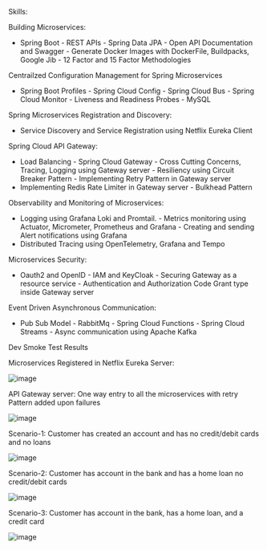 Skills:

Building Microservices:
  - Spring Boot - REST APIs - Spring Data JPA - Open API Documentation and Swagger - Generate Docker Images with DockerFile, Buildpacks, Google Jib  - 12 Factor and 15 Factor Methodologies

Centrailzed Configuration Management for Spring Microservices
  - Spring Boot Profiles - Spring Cloud Config - Spring Cloud Bus - Spring Cloud Monitor - Liveness and Readiness Probes - MySQL

Spring Microservices Registration and Discovery:
  - Service Discovery and Service Registration using Netflix Eureka Client

Spring Cloud API Gateway:
  - Load Balancing - Spring Cloud Gateway - Cross Cutting Concerns, Tracing, Logging using Gateway server - Resiliency using Circuit Breaker Pattern - Implementing Retry Pattern in Gateway server
  - Implementing Redis Rate Limiter in Gateway server - Bulkhead Pattern

Observability and Monitoring of Microservices:
  - Logging using Grafana Loki and Promtail. - Metrics monitoring using Actuator, Micrometer, Prometheus and Grafana - Creating and sending Alert notifications using Grafana
  - Distributed Tracing using OpenTelemetry, Grafana and Tempo

Microservices Security:
  - Oauth2 and OpenID - IAM and KeyCloak - Securing Gateway as a resource service - Authentication and Authorization Code Grant type inside Gateway server

Event Driven Asynchronous Communication:
  - Pub Sub Model - RabbitMq - Spring Cloud Functions - Spring Cloud Streams - Async communication using Apache Kafka

Dev Smoke Test Results

Microservices Registered in Netflix Eureka Server:

![image](https://github.com/user-attachments/assets/3bf1784b-347b-4e26-ab41-208dee066486)

API Gateway server: One way entry to all the microservices with retry Pattern added upon failures

![image](https://github.com/user-attachments/assets/ff130fe8-ae3c-44e1-be1d-d44ccb07eb62)

Scenario-1: Customer has created an account and has no credit/debit cards and no loans

![image](https://github.com/user-attachments/assets/cb93f22f-fd95-41c0-a3e4-da8e8868f44c)

Scenario-2: Customer has account in the bank and has a home loan no credit/debit cards

![image](https://github.com/user-attachments/assets/1c749278-752b-42a6-a714-6be711a6add6)

Scenario-3: Customer has account in the bank, has a home loan, and a credit card

![image](https://github.com/user-attachments/assets/530bb6fa-8dfc-400e-af86-58e7d0547a56)



